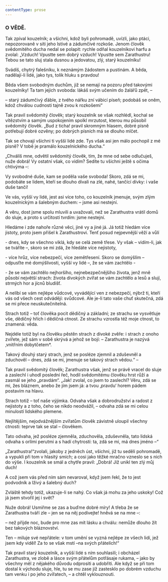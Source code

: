 ```yaml
---
contentType: prose
---
```


<section>

### O VĚDĚ.

Tak zpíval kouzelník; a všichni, kdož byli pohromadě, uvízli, jako ptáci, nepozorovaně v síti jeho lstivé a zádumčivé rozkoše. Jenom člověk svědomitého ducha nedal se polapit: rychle odňal kouzelníkovi harfu a zvolal: „Vzduch! Vpustte sem dobrý vzduch! Vpustte sem Zarathustru! Tebou se tato sluj stala dusnou a jedovatou, zlý, starý kouzelníku! 

Svádíš, chytrý falešníku, k neznámým žádostem a pustinám. A běda, nadělají-li lidé, jako tys, tolik hluku s pravdou! 

Běda všem svobodným duchům, již se nemají na pozoru před takovými kouzelníky! Ta tam jejich svoboda: lákáš svým učením do žalářů zpět, – 

– starý zádumčivý ďáble, z tvého nářku zní vábicí píseň; podobáš se oněm, kdož chválou cudnosti tajně zvou k rozkošemi“

Tak pravil svědomitý člověk; starý kouzelník se však rozhlédl, kochal se vítězstvím a samým uspokojením spolkl mrzutost, kterou mu působil svědomitý člověk. „Bud z ticha! pravil skromným hlasem, dobré písně potřebují dobré ozvěny; po dobrých písních má se dlouho mlčet.

Tak se chovají všichni ti vyšší lidé zde. Tys však asi jen málo pochopil z mé písně? V tobě je pramálo kouzelnického ducha.“

„Chválíš mne, odvětil svědomitý člověk, tím, že mne od sebe odlučuješ, nuže dobrá! Vy ostatní však, co vidím? Sedíte tu všichni ještě s očima chtivýma –:

Vy svobodné duše, kam se poděla vaše svoboda! Skoro, zdá se mi, podobáte se lidem, kteří se dlouho dívali na zlé, nahé, tančící dívky: i vaše duše tančí!

Ve vás, vyšší vy lidé, jest asi více toho, co kouzelník jmenuje, svým zlým kouzelnickým a šalebným duchem: – jsme asi nestejní.

A věru, dost jsme spolu mluvili a uvažovali, než se Zarathustra vrátil domů do sluje, a proto s určitostí tvrdím: jsme nestejní.

Hledáme i zde nahoře různé věci, jiné vy a jiné já. Já totiž hledám více jistoty, proto jsem přišel k Zarathustrovi. Tenť posud nejpevnější věží a vůlí

\- dnes, kdy se všechno viklá, kdy se celá země třese. Vy však – vidím-li, jak se tváříte –, skoro se mi zdá, že hledáte více nejistoty, 

\- více hrůz, více nebezpečí, více zemětřesení. Skoro se domýšlím – odpusťte mé domýšlivosti, vyšší vy lidé –, že se vám zachtělo -

\- že se vám zachtělo nejhoršího, nejnebezpečnějšího života, jenž mně působí největší strach: života divokých zvířat se vám zachtělo a lesů a slují, strmých hor a jícnů bludišť.

A nelíbí se vám nejlépe vůdcové, vyvádějící ven z nebezpečí, nýbrž ti, kteří vás od všech cest odvádějí: svůdcové. Ale je-li tato vaše chuť skutečná, zdá se mi přece neuskutečnitelná.

Strach totiž – toť člověka pocit dědičný a základní; ze strachu se vysvětluje vše, dědičný hřích i dědičná ctnost. Ze strachu vzrostla též moje ctnost, to znamená: věda.

Nejdéle totiž byl na člověku pěstěn strach z divoké zvěře: i strach z onoho zvířete, jež sám v sobě skrývá a jehož se bojí: – Zarathustra je nazývá ‚vnitřním dobytčetem\*.

Takový dlouhý starý strach, jenž se posléze zjemnil a zduševněl a zduchověl – dnes, zdá se mi, jmenuje se takový strach vědou.“ –

Tak pravil svědomitý člověk; Zarathustra však, jenž se právě vracel do sluje a zaslechl i uhodl poslední řeč, hodil svědomitému člověku hrst růží a zasmál se jeho „pravdám“. „Jak! zvolal, co jsem to zaslechl? Věru, zdá se mi, žes bláznem, anebo že jím jsem já: a tvou ‚pravdu‘ horem pádem postavím na hlavu.

Strach totiž – toť naše výjimka. Odvaha však a dobrodružství a radost z nejistoty a z toho, čeho se nikdo neodvážil, – odvaha zdá se mi celou minulostí lidského plemene.

Nejlítějším, nejodvážnějším zvířatům člověk závistně uloupil všechny ctnosti: teprve tak se stal – člověkem.

Tato odvaha, jež posléze zjemněla, zduchověla, zduševněla, tato lidská odvaha s orlími perutmi a s hadí chytrostí: ta, zdá se mi, má dnes jméno –“

„Zarathustra!“zvolali, jakoby z jedněch úst, všichni, již tu seděli pohromadě, a vypukli při tom v hlasitý smích; a cosi jako těžké mračno vzneslo se s nich do výše. I kouzelník se smál a chytře pravil: „Dobrá! Již unikl ten zlý můj duch! 

A což jsem vás před ním sám nevaroval, když jsem řekl, že to jest podvodník a lživý a šalebný duch? 

Zvláště tehdy totiž, ukazuje-li se nahý. Co však já mohu za jeho uskoky! Což já jsem stvořil jej i svět? 

Nuže dobrá! Usmiřme se zas a buďme dobré míry! A třeba že se Zarathustra tváří zle – jen se na něj podívejte! hněvá se na mne –:

– než přijde noc, bude pro mne zas mít lásku a chválu: nemůže dlouho žít bez takových bláznovství. 

Ten – miluje své nepřátele: v tom umění se vyzná nejlépe ze všech lidí, jež jsem kdy viděl! Za to se však mstí –na svých přátelích!“

Tak pravil starý kouzelník, a vyšší lidé s ním souhlasili; i obcházel Zarathustra, ve zlobě a lásce svým přátelům potřásaje rukama, – jako by všechny měl z nějakého důvodu odprositi a udobřiti. Ale když se při tom dostal k východu sluje, hle, tu se mu zase již zastesklo po dobrém vzduchu tam venku i po jeho zvířatech, – a chtěl vyklouznouti.

</section>
